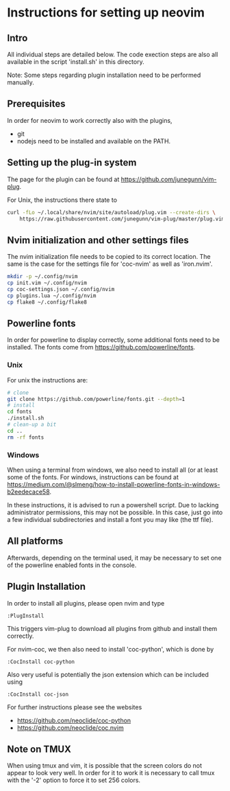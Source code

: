 # Instructions for setting up neovim

## Intro
All individual steps are detailed below. The code exection steps are also all 
available in the script 'install.sh' in this directory.

Note: Some steps regarding plugin installation need to be performed manually. 

## Prerequisites
In order for neovim to work correctly also with the plugins, 
- git
- nodejs
need to be installed and available on the PATH.

## Setting up the plug-in system
The page for the plugin can be found at https://github.com/junegunn/vim-plug.

For Unix, the instructions there state to 
```bash
curl -fLo ~/.local/share/nvim/site/autoload/plug.vim --create-dirs \
    https://raw.githubusercontent.com/junegunn/vim-plug/master/plug.vim
```

## Nvim initialization and other settings files
The nvim initialization file needs to be copied to its correct location. The same is the
case for the settings file for 'coc-nvim' as well as 'iron.nvim'.
```bash
mkdir -p ~/.config/nvim
cp init.vim ~/.config/nvim
cp coc-settings.json ~/.config/nvim
cp plugins.lua ~/.config/nvim
cp flake8 ~/.config/flake8
```

## Powerline fonts
In order for powerline to display correctly, some additional fonts need to
be installed. The fonts come from https://github.com/powerline/fonts.


### Unix
For unix the instructions are:
```bash
# clone
git clone https://github.com/powerline/fonts.git --depth=1
# install
cd fonts
./install.sh
# clean-up a bit
cd ..
rm -rf fonts
```

### Windows
When using a terminal from  windows, we also need to install all (or at least
some of the fonts. For windows, instructions can be found at 
https://medium.com/@slmeng/how-to-install-powerline-fonts-in-windows-b2eedecace58.

In these instructions, it is advised to run a powershell script. Due to lacking 
administrator permissions, this may not be possible. In this case, just go into
a few individual subdirectories and install a font you may like (the ttf file).

## All platforms

Afterwards, depending on the terminal used, it may be necessary to set one of the 
powerline enabled fonts in the console. 

## Plugin Installation
In order to install all plugins, please open nvim and type
```
:PlugInstall
```
This triggers vim-plug to download all plugins from github and install them correctly. 

For nvim-coc, we then also need to install 'coc-python', which is done by 
```
:CocInstall coc-python
```
Also very useful is potentially the json extension which can be included using
```
:CocInstall coc-json
```


For further instructions please see the websites
- https://github.com/neoclide/coc-python
- https://github.com/neoclide/coc.nvim

## Note on TMUX
When using tmux and vim, it is possible that the screen colors do not
appear to look very well. In order for it to work  it is necessary to 
call tmux with the '-2' option to force it to set 256 colors.
